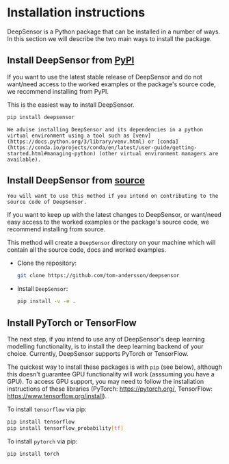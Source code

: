 # Installation instructions

DeepSensor is a Python package that can be installed in a number of ways. In this section we will describe the two main ways to install the package.

## Install DeepSensor from [PyPI](https://pypi.org/project/deepsensor/)

If you want to use the latest stable release of DeepSensor and do not want/need access to the worked examples or the package's source code, we recommend installing from PyPI.

This is the easiest way to install DeepSensor.

```bash
pip install deepsensor
```

```{note}
We advise installing DeepSensor and its dependencies in a python virtual environment using a tool such as [venv](https://docs.python.org/3/library/venv.html) or [conda](https://conda.io/projects/conda/en/latest/user-guide/getting-started.html#managing-python) (other virtual environment managers are available).
```

## Install DeepSensor from [source](https://github.com/tom-andersson/deepsensor)

```{note}
You will want to use this method if you intend on contributing to the source code of DeepSensor.
```

If you want to keep up with the latest changes to DeepSensor, or want/need easy access to the worked examples or the package's source code, we recommend installing from source.

This method will create a `DeepSensor` directory on your machine which will contain all the source code, docs and worked examples.

- Clone the repository:

  ```bash
  git clone https://github.com/tom-andersson/deepsensor
  ```

- Install `DeepSensor`:

  ```bash
  pip install -v -e .
  ```
## Install PyTorch or TensorFlow

The next step, if you intend to use any of DeepSensor's deep learning modelling functionality,
is to install the deep learning backend of your choice.
Currently, DeepSensor supports PyTorch or TensorFlow.

The quickest way to install these packages is with `pip` (see below), although this doesn't guarantee
GPU functionality will work (asssuming you have a GPU).
To access GPU support, you may need to follow the installation instructions of
these libraries (PyTorch: https://pytorch.org/, TensorFlow: https://www.tensorflow.org/install).

To install `tensorflow` via pip:

```bash
pip install tensorflow
pip install tensorflow_probability[tf]
```

To install `pytorch` via pip:

```bash
pip install torch
```
